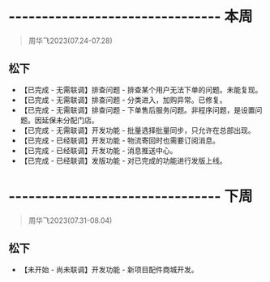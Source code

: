 # -------------------------------- 本周
> 周华飞2023(07.24-07.28)
## 松下
* 【已完成 - 无需联调】排查问题 - 排查某个用户无法下单的问题。未能复现。
* 【已完成 - 无需联调】排查问题 - 分类进入，加购异常。已修复。
* 【已完成 - 无需联调】排查问题 - 下单售后服务问题。非程序问题，是设置问题。因延保未分配门店。
* 【已完成 - 无需联调】开发功能 - 批量选择批量同步，只允许在总部出现。
* 【已完成 - 已经联调】开发功能 - 物流寄回时也需要订阅消息。
* 【已完成 - 已经联调】开发功能 - 消息推送中心。
* 【已完成 - 已经联调】发版功能 - 对已完成的功能进行发版上线。

# -------------------------------- 下周
> 周华飞2023(07.31-08.04)
## 松下
* 【未开始 - 尚未联调】开发功能 - 新项目配件商城开发。
